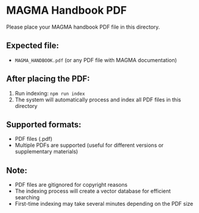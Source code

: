 # MAGMA Handbook PDF

Please place your MAGMA handbook PDF file in this directory.

## Expected file:
- `MAGMA_HANDBOOK.pdf` (or any PDF file with MAGMA documentation)

## After placing the PDF:
1. Run indexing: `npm run index`
2. The system will automatically process and index all PDF files in this directory

## Supported formats:
- PDF files (.pdf)
- Multiple PDFs are supported (useful for different versions or supplementary materials)

## Note:
- PDF files are gitignored for copyright reasons
- The indexing process will create a vector database for efficient searching
- First-time indexing may take several minutes depending on the PDF size